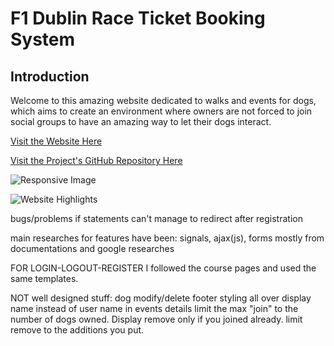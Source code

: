 # F1 Dublin Race Ticket Booking System

## Introduction

Welcome to this amazing website dedicated to walks and events for dogs, which aims to create an environment where owners are not forced to join social groups to have an amazing way to let their dogs interact.

[Visit the Website Here]()

[Visit the Project's GitHub Repository Here]()

![Responsive Image]()

![Website Highlights]()

bugs/problems
if statements
can't manage to redirect after registration

main researches for features have been: signals, ajax(js), forms mostly from documentations and google researches

FOR LOGIN-LOGOUT-REGISTER I followed the course pages and used the same templates.

NOT well designed stuff:
dog modify/delete
footer
styling all over
display name instead of user name in events details
limit the max "join" to the number of dogs owned. Display remove only if you joined already. limit remove to the additions you put.